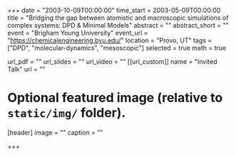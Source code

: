 +++
date = "2003-10-09T00:00:00"
time_start = 2003-05-09T00:00:00
title = "Bridging the gap between atomistic and macroscopic simulations of complex systems:  DPD & Minimal Models"
abstract = ""
abstract_short = ""
event = "Brigham Young University"
event_url = "https://chemicalengineering.byu.edu/"
location = "Provo, UT"
tags = ["DPD", "molecular-dynamics", "mesoscopic"]
selected = true
math = true

url_pdf = ""
url_slides = ""
url_video = ""
[[url_custom]]
    name = "Invited Talk"
    url = ""



# Optional featured image (relative to `static/img/` folder).
[header]
image = ""
caption = ""

+++

